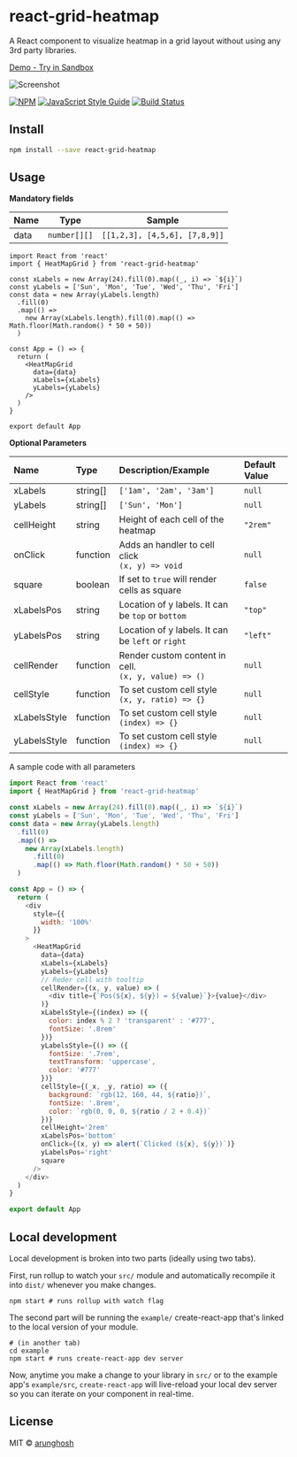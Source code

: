 
# react-grid-heatmap

A React component to visualize heatmap in a grid layout without using any 3rd party libraries.

[Demo - Try in Sandbox](https://codesandbox.io/s/react-grid-heatmap-hhmqw?file=/src/App.js)

![Screenshot](https://raw.githubusercontent.com/arunghosh/react-grid-heatmap/master/example/screenshot.png)

[![NPM](https://img.shields.io/npm/v/react-grid-heatmap.svg)](https://www.npmjs.com/package/react-grid-heatmap) [![JavaScript Style Guide](https://img.shields.io/badge/code_style-standard-brightgreen.svg)](https://standardjs.com) [![Build Status](https://travis-ci.org/arunghosh/react-grid-heatmap.svg?branch=master)](https://travis-ci.org/arunghosh/react-grid-heatmap)

## Install

```bash
npm install --save react-grid-heatmap
```

## Usage

**Mandatory fields**

| Name | Type         | Sample                        |
| ---- | ------------ | ----------------------------- |
| data | `number[][]` | `[[1,2,3], [4,5,6], [7,8,9]]` |



```tsx
import React from 'react'
import { HeatMapGrid } from 'react-grid-heatmap'

const xLabels = new Array(24).fill(0).map((_, i) => `${i}`)
const yLabels = ['Sun', 'Mon', 'Tue', 'Wed', 'Thu', 'Fri']
const data = new Array(yLabels.length)
  .fill(0)
  .map(() =>
    new Array(xLabels.length).fill(0).map(() => Math.floor(Math.random() * 50 + 50))
  )

const App = () => {
  return (
    <HeatMapGrid
      data={data}
      xLabels={xLabels}
      yLabels={yLabels}
    />
  )
}

export default App
```

**Optional Parameters**

| Name         | Type     | Description/Example                                     | Default Value |
| :----------- | :------- | :------------------------------------------------------ | :------------ |
| xLabels      | string[] | `['1am', '2am', '3am']`                                 | `null`        |
| yLabels      | string[] | `['Sun', 'Mon']`                                        | `null`        |
| cellHeight   | string   | Height of each cell of the heatmap                      | `"2rem"`      |
| onClick      | function | Adds an handler to cell click<br>`(x, y) => void`       | `null`        |
| square       | boolean  | If set to `true` will render cells as square            | `false`       |
| xLabelsPos   | string   | Location of y labels. It can be `top` or `bottom`       | `"top"`       |
| yLabelsPos   | string   | Location of y labels. It can be `left` or `right`       | `"left"`      |
| cellRender   | function | Render custom content in cell.<br>`(x, y, value) => ()` | `null`        |
| cellStyle    | function | To set custom cell style<br>`(x, y, ratio) => {}`     | `null`        |
| xLabelsStyle | function | To set custom cell style<br>`(index) => {}`     | `null`        |
| yLabelsStyle | function | To set custom cell style<br>`(index) => {}`     | `null`        |


A sample code with all parameters
```js
import React from 'react'
import { HeatMapGrid } from 'react-grid-heatmap'

const xLabels = new Array(24).fill(0).map((_, i) => `${i}`)
const yLabels = ['Sun', 'Mon', 'Tue', 'Wed', 'Thu', 'Fri']
const data = new Array(yLabels.length)
  .fill(0)
  .map(() =>
    new Array(xLabels.length)
      .fill(0)
      .map(() => Math.floor(Math.random() * 50 + 50))
  )

const App = () => {
  return (
    <div
      style={{
        width: '100%'
      }}
    >
      <HeatMapGrid
        data={data}
        xLabels={xLabels}
        yLabels={yLabels}
        // Reder cell with tooltip
        cellRender={(x, y, value) => (
          <div title={`Pos(${x}, ${y}) = ${value}`}>{value}</div>
        )}
        xLabelsStyle={(index) => ({
          color: index % 2 ? 'transparent' : '#777',
          fontSize: '.8rem'
        })}
        yLabelsStyle={() => ({
          fontSize: '.7rem',
          textTransform: 'uppercase',
          color: '#777'
        })}
        cellStyle={(_x, _y, ratio) => ({
          background: `rgb(12, 160, 44, ${ratio})`,
          fontSize: '.8rem',
          color: `rgb(0, 0, 0, ${ratio / 2 + 0.4})`
        })}
        cellHeight='2rem'
        xLabelsPos='bottom'
        onClick={(x, y) => alert(`Clicked (${x}, ${y})`)}
        yLabelsPos='right'
        square
      />
    </div>
  )
}

export default App

```

## Local development
Local development is broken into two parts (ideally using two tabs).

First, run rollup to watch your `src/` module and automatically recompile it into `dist/` whenever you make changes.

```
npm start # runs rollup with watch flag
```

The second part will be running the `example/` create-react-app that's linked to the local version of your module.

```
# (in another tab) 
cd example
npm start # runs create-react-app dev server 
```
Now, anytime you make a change to your library in `src/` or to the example app's `example/src`, `create-react-app` will live-reload your local dev server so you can iterate on your component in real-time.


## License

MIT © [arunghosh](https://github.com/arunghosh)
